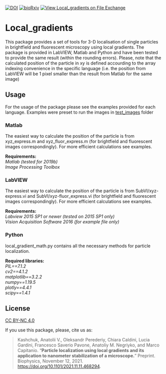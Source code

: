 [![DOI](https://zenodo.org/badge/DOI/10.5281/zenodo.5676290.svg)](https://doi.org/10.5281/zenodo.5676290)
[![bioRxiv](http://img.shields.io/badge/BIORXIV-10.1101/2021.11.11.468294-B31B1B.svg)](https://doi.org/10.1101/2021.11.11.468294)
[![View Local_gradients on File Exchange](https://www.mathworks.com/matlabcentral/images/matlab-file-exchange.svg)](https://nl.mathworks.com/matlabcentral/fileexchange/101949-local_gradients)

# Local_gradients
This package provides a set of tools for 3-D localisation of single particles in brightfield and fluorescent microscopy using local gradients.
The package is provided in LabVIEW, Matlab and Python and have been tested to provide the same result (within the rounding errors). Please, note that the calculated position of the particle in xy is defined accourding to the array indexing convenience in the specific language (i.e. the position from LabVIEW will be 1 pixel smaller than the result from Matlab for the same image)

## Usage

For the usage of the package please see the examples provided for each language. Examples were preset to run the images in [test_images](https://github.com/an-kashchuk/Local_gradients/tree/main/test_images) folder

### Matlab
The easiest way to calculate the position of the particle is from xyz_express.m and xyz_fluor_express.m (for brightfield and fluorescent images correspondingly).
For more efficient calculations see examples.

**Requirements:**  
*Matlab (tested for 2019b)  
Image Processing Toolbox*

### LabVIEW
The easiest way to calculate the position of the particle is from SubVI/xyz-express.vi and SubVI/xyz-fluor_express.vi (for brightfield and fluorescent images correspondingly).
For more efficient calculations see examples.

**Requirements:**  
*Labview 2015 SP1 or newer (tested on 2015 SP1 only)  
Vision Acquisition Software 2016 (for example file only)*


### Python
local_gradient_math.py contains all the necessary methods for particle localization.

**Required libraries:**  
*PIL==7.1.2  
cv2==4.1.2  
matplotlib==3.2.2  
numpy==1.19.5  
plotly==4.4.1  
scipy==1.4.1*  

## License
[CC BY-NC 4.0](https://creativecommons.org/licenses/by-nc/4.0/)

If you use this package, please, cite us as: 

> Kashchuk, Anatolii V., Oleksandr Perederiy, Chiara Caldini, Lucia Gardini, Francesco Saverio Pavone, Anatoliy M. Negriyko, and Marco Capitanio. “**Particle localization using local gradients and its application to nanometer stabilization of a microscope.**” Preprint. Biophysics, November 12, 2021. https://doi.org/10.1101/2021.11.11.468294.
